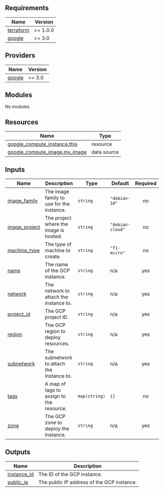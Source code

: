 ## Requirements

| Name | Version |
|------|---------|
| <a name="requirement_terraform"></a> [terraform](#requirement\_terraform) | >= 1.0.0 |
| <a name="requirement_google"></a> [google](#requirement\_google) | >= 3.0 |

## Providers

| Name | Version |
|------|---------|
| <a name="provider_google"></a> [google](#provider\_google) | >= 3.0 |

## Modules

No modules.

## Resources

| Name | Type |
|------|------|
| [google_compute_instance.this](https://registry.terraform.io/providers/hashicorp/google/latest/docs/resources/compute_instance) | resource |
| [google_compute_image.my_image](https://registry.terraform.io/providers/hashicorp/google/latest/docs/data-sources/compute_image) | data source |

## Inputs

| Name | Description | Type | Default | Required |
|------|-------------|------|---------|:--------:|
| <a name="input_image_family"></a> [image\_family](#input\_image\_family) | The image family to use for the instance. | `string` | `"debian-10"` | no |
| <a name="input_image_project"></a> [image\_project](#input\_image\_project) | The project where the image is hosted. | `string` | `"debian-cloud"` | no |
| <a name="input_machine_type"></a> [machine\_type](#input\_machine\_type) | The type of machine to create. | `string` | `"f1-micro"` | no |
| <a name="input_name"></a> [name](#input\_name) | The name of the GCP instance. | `string` | n/a | yes |
| <a name="input_network"></a> [network](#input\_network) | The network to attach the instance to. | `string` | n/a | yes |
| <a name="input_project_id"></a> [project\_id](#input\_project\_id) | The GCP project ID. | `string` | n/a | yes |
| <a name="input_region"></a> [region](#input\_region) | The GCP region to deploy resources. | `string` | n/a | yes |
| <a name="input_subnetwork"></a> [subnetwork](#input\_subnetwork) | The subnetwork to attach the instance to. | `string` | n/a | yes |
| <a name="input_tags"></a> [tags](#input\_tags) | A map of tags to assign to the resource. | `map(string)` | `{}` | no |
| <a name="input_zone"></a> [zone](#input\_zone) | The GCP zone to deploy the instance. | `string` | n/a | yes |

## Outputs

| Name | Description |
|------|-------------|
| <a name="output_instance_id"></a> [instance\_id](#output\_instance\_id) | The ID of the GCP instance. |
| <a name="output_public_ip"></a> [public\_ip](#output\_public\_ip) | The public IP address of the GCP instance. |
